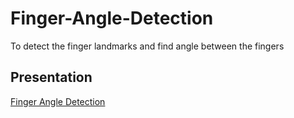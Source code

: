 # Finger-Angle-Detection
To detect the finger landmarks and find angle between the fingers

## Presentation
[Finger Angle Detection](https://docs.google.com/presentation/d/1JWF7-G_TO_3tD-xYB0_mHHSZmGSRPIYiE2524F2eIuQ/edit#slide=id.g127b12a9219_0_106)
